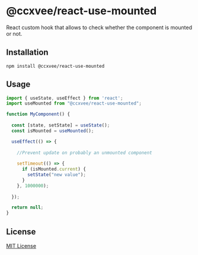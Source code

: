 # @ccxvee/react-use-mounted
React custom hook that allows to check whether the component is mounted or not.

## Installation
```
npm install @ccxvee/react-use-mounted
```

## Usage
```javascript
import { useState, useEffect } from 'react';
import useMounted from "@ccxvee/react-use-mounted";

function MyComponent() {
  
  const [state, setState] = useState();
  const isMounted = useMounted();

  useEffect(() => {
    
    //Prevent update on probably an unmounted component
    
    setTimeout(() => {
      if (isMounted.current) {
        setState("new value");
      }
    }, 1000000);  
    
  });

  return null;
}
```

## License
[MIT License](https://github.com/ccxvee/react-use-mounted/blob/master/LICENSE)
